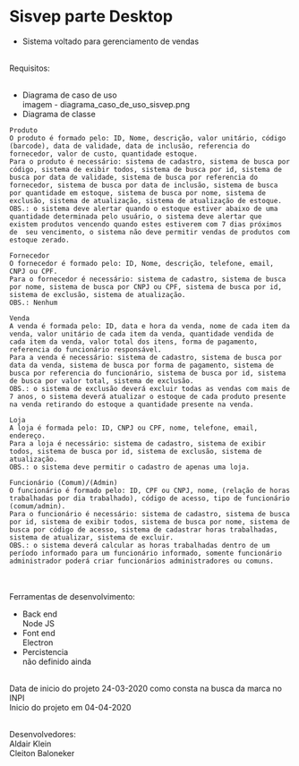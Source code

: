 # Sisvep parte Desktop

- Sistema voltado para gerenciamento de vendas<br/><br/>

Requisitos:<br/><br/>
- Diagrama de caso de uso<br/>
imagem - diagrama_caso_de_uso_sisvep.png<br/>
- Diagrama de classe<br/>
```
Produto
O produto é formado pelo: ID, Nome, descrição, valor unitário, código (barcode), data de validade, data de inclusão, referencia do fornecedor, valor de custo, quantidade estoque.
Para o produto é necessário: sistema de cadastro, sistema de busca por código, sistema de exibir todos, sistema de busca por id, sistema de busca por data de validade, sistema de busca por referencia do fornecedor, sistema de busca por data de inclusão, sistema de busca por quantidade em estoque, sistema de busca por nome, sistema de exclusão, sistema de atualização, sistema de atualização de estoque.
OBS.: o sistema deve alertar quando o estoque estiver abaixo de uma quantidade determinada pelo usuário, o sistema deve alertar que existem produtos vencendo quando estes estiverem com 7 dias próximos de  seu vencimento, o sistema não deve permitir vendas de produtos com estoque zerado.

Fornecedor
O fornecedor é formado pelo: ID, Nome, descrição, telefone, email, CNPJ ou CPF.
Para o fornecedor é necessário: sistema de cadastro, sistema de busca por nome, sistema de busca por CNPJ ou CPF, sistema de busca por id, sistema de exclusão, sistema de atualização.
OBS.: Nenhum

Venda
A venda é formada pelo: ID, data e hora da venda, nome de cada item da venda, valor unitário de cada item da venda, quantidade vendida de cada item da venda, valor total dos itens, forma de pagamento, referencia do funcionário responsável.
Para a venda é necessário: sistema de cadastro, sistema de busca por data da venda, sistema de busca por forma de pagamento, sistema de busca por referencia do funcionário, sistema de busca por id, sistema de busca por valor total, sistema de exclusão.
OBS.: o sistema de exclusão deverá excluir todas as vendas com mais de 7 anos, o sistema deverá atualizar o estoque de cada produto presente na venda retirando do estoque a quantidade presente na venda.

Loja
A loja é formada pelo: ID, CNPJ ou CPF, nome, telefone, email, endereço.
Para a loja é necessário: sistema de cadastro, sistema de exibir todos, sistema de busca por id, sistema de exclusão, sistema de atualização.
OBS.: o sistema deve permitir o cadastro de apenas uma loja.

Funcionário (Comum)/(Admin)
O funcionário é formado pelo: ID, CPF ou CNPJ, nome, (relação de horas trabalhadas por dia trabalhado), código de acesso, tipo de funcionário (comum/admin).
Para o funcionário é necessário: sistema de cadastro, sistema de busca por id, sistema de exibir todos, sistema de busca por nome, sistema de busca por código de acesso, sistema de cadastrar horas trabalhadas, sistema de atualizar, sistema de excluir.
OBS.: o sistema deverá calcular as horas trabalhadas dentro de um período informado para um funcionário informado, somente funcionário administrador poderá criar funcionários administradores ou comuns.
```
<br/><br/>
Ferramentas de desenvolvimento:<br/>
- Back end<br/>
Node JS<br/>
- Font end<br/>
Electron<br/>
- Percistencia<br/>
não definido ainda<br/><br/>

Data de inicio do projeto 24-03-2020 como consta na busca da marca no INPI<br/>
Inicio do projeto em 04-04-2020<br/><br/>

Desenvolvedores:<br/>
Aldair Klein<br/>
Cleiton Baloneker<br/>

